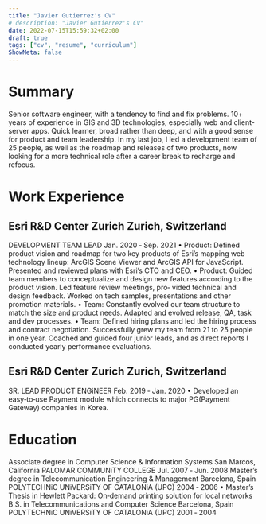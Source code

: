 ```yaml
---
title: "Javier Gutierrez's CV"
# description: "Javier Gutierrez's CV"
date: 2022-07-15T15:59:32+02:00
draft: true
tags: ["cv", "resume", "curriculum"]
ShowMeta: false
---
```


# Summary
Senior software engineer, with a tendency to find and fix problems. 10+ years of experience in GIS and 3D technologies, especially web and client-server apps. Quick learner, broad rather than deep, and with a good sense for product and team leadership. In my last job, I led a development team of 25 people, as well as the roadmap and releases of two products, now looking for a more technical role after a career break to recharge and refocus.
# Work Experience
## Esri R&D Center Zurich Zurich, Switzerland
DEVELOPMENT TEAM LEAD Jan. 2020 ‑ Sep. 2021
• Product: Defined product vision and roadmap for two key products of Esri’s mapping web technology lineup: ArcGIS Scene Viewer and ArcGIS
API for JavaScript. Presented and reviewed plans with Esri’s CTO and CEO.
• Product: Guided team members to conceptualize and design new features according to the product vision. Led feature review meetings, pro‑
vided technical and design feedback. Worked on tech samples, presentations and other promotion materials.
• Team: Constantly evolved our team structure to match the size and product needs. Adapted and evolved release, QA, task and dev processes.
• Team: Defined hiring plans and led the hiring process and contract negotiation. Successfully grew my team from 21 to 25 people in one year.
Coached and guided four junior leads, and as direct reports I conducted yearly performance evaluations.
## Esri R&D Center Zurich Zurich, Switzerland
SR. LEAD PRODUCT ENGiNEER Feb. 2019 ‑ Jan. 2020
• Developed an easy‑to‑use Payment module which connects to major PG(Payment Gateway) companies in Korea.

# Education
Associate degree in Computer Science & Information Systems San Marcos, California
PALOMAR COMMUNiTY COLLEGE Jul. 2007 ‑ Jun. 2008
Master’s degree in Telecommunication Engineering & Management Barcelona, Spain
POLYTECHNiC UNiVERSiTY OF CATALONiA (UPC) 2004 ‑ 2006
• Master’s Thesis in Hewlett Packard: On‑demand printing solution for local networks
B.S. in Telecommunications and Computer Science Barcelona, Spain
POLYTECHNiC UNiVERSiTY OF CATALONiA (UPC) 2001 ‑ 2004